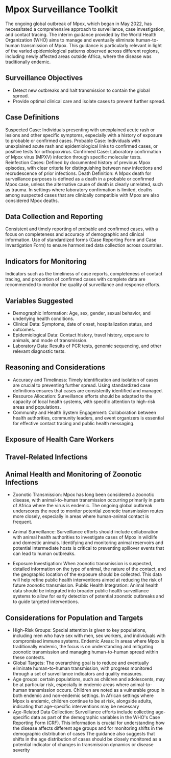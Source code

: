 # Mpox Surveillance Toolkit

The ongoing global outbreak of Mpox, which began in May 2022, has necessitated a comprehensive approach to surveillance, case investigation, and contact tracing. The interim guidance provided by the World Health Organization (WHO) aims to manage and eventually eliminate human-to-human transmission of Mpox. This guidance is particularly relevant in light of the varied epidemiological patterns observed across different regions, including newly affected areas outside Africa, where the disease was traditionally endemic.

## Surveillance Objectives

- Detect new outbreaks and halt transmission to contain the global spread.
- Provide optimal clinical care and isolate cases to prevent further spread.

## Case Definitions

Suspected Case: Individuals presenting with unexplained acute rash or lesions and other specific symptoms, especially with a history of exposure to probable or confirmed cases.
Probable Case: Individuals with unexplained acute rash and epidemiological links to confirmed cases, or positive tests for orthopoxvirus.
Confirmed Case: Laboratory confirmation of Mpox virus (MPXV) infection through specific molecular tests.
Reinfection Cases: Defined by documented history of previous Mpox episodes, with clear criteria for distinguishing between new infections and recrudescence of prior infections.
Death Definition: A Mpox death for surveillance purposes is defined as a death in a probable or confirmed Mpox case, unless the alternative cause of death is clearly unrelated, such as trauma. In settings where laboratory confirmation is limited, deaths among suspected cases that are clinically compatible with Mpox are also considered Mpox deaths.

## Data Collection and Reporting

Consistent and timely reporting of probable and confirmed cases, with a focus on completeness and accuracy of demographic and clinical information.
Use of standardized forms (Case Reporting Form and Case Investigation Form) to ensure harmonized data collection across countries.

## Indicators for Monitoring
Indicators such as the timeliness of case reports, completeness of contact tracing, and proportion of confirmed cases with complete data are recommended to monitor the quality of surveillance and response efforts.

## Variables Suggested

- Demographic Information: Age, sex, gender, sexual behavior, and underlying health conditions.
- Clinical Data: Symptoms, date of onset, hospitalization status, and outcomes.
- Epidemiological Data: Contact history, travel history, exposure to animals, and mode of transmission.
- Laboratory Data: Results of PCR tests, genomic sequencing, and other relevant diagnostic tests.

## Reasoning and Considerations

- Accuracy and Timeliness: Timely identification and isolation of cases are crucial to preventing further spread. Using standardized case definitions ensures that cases are consistently identified and managed.
- Resource Allocation: Surveillance efforts should be adapted to the capacity of local health systems, with specific attention to high-risk areas and populations.
- Community and Health System Engagement: Collaboration between health authorities, community leaders, and event organizers is essential for effective contact tracing and public health messaging.

## Exposure of Health Care Workers

## Travel-Related Infections

## Animal Health and Monitoring of Zoonotic Infections

- Zoonotic Transmission: Mpox has long been considered a zoonotic disease, with animal-to-human transmission occurring primarily in parts of Africa where the virus is endemic. The ongoing global outbreak underscores the need to monitor potential zoonotic transmission routes more closely, especially in areas where human-animal contact is frequent.

- Animal Surveillance: Surveillance efforts should include collaboration with animal health authorities to investigate cases of Mpox in wildlife and domestic animals. Identifying and monitoring animal reservoirs and potential intermediate hosts is critical to preventing spillover events that can lead to human outbreaks.

- Exposure Investigation: When zoonotic transmission is suspected, detailed information on the type of animal, the nature of the contact, and the geographic location of the exposure should be collected. This data will help refine public health interventions aimed at reducing the risk of future zoonotic transmission.
Public Health Integration: Animal health data should be integrated into broader public health surveillance systems to allow for early detection of potential zoonotic outbreaks and to guide targeted interventions.

## Considerations for Population and Targets

- High-Risk Groups: Special attention is given to key populations, including men who have sex with men, sex workers, and individuals with compromised immune systems.
Endemic Areas: In areas where Mpox is traditionally endemic, the focus is on understanding and mitigating zoonotic transmission and managing human-to-human spread within these contexts.
- Global Targets: The overarching goal is to reduce and eventually eliminate human-to-human transmission, with progress monitored through a set of surveillance indicators and quality measures.
- Age groups: certain populations, such as children and adolescents, may be at particular risk, especially in endemic areas where animal-to-human transmission occurs. Children are noted as a vulnerable group in both endemic and non-endemic settings. In African settings where Mpox is endemic, children continue to be at risk, alongside adults, indicating that age-specific interventions may be necessary​
- Age-Related Data Collection: Surveillance efforts include collecting age-specific data as part of the demographic variables in the WHO's Case Reporting Form (CRF). This information is crucial for understanding how the disease affects different age groups and for monitoring shifts in the demographic distribution of cases
The guidance also suggests that shifts in the age distribution of cases should be closely monitored as a potential indicator of changes in transmission dynamics or disease severity​

